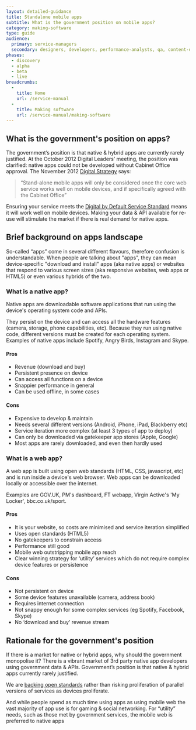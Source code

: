 ```yaml
---
layout: detailed-guidance
title: Standalone mobile apps
subtitle: What is the government position on mobile apps?
category: making-software
type: guide
audience: 
  primary: service-managers
  secondary: designers, developers, performance-analysts, qa, content-designers
phases:
  - discovery
  - alpha
  - beta
  - live
breadcrumbs:
  -
    title: Home
    url: /service-manual
  -
    title: Making software
    url: /service-manual/making-software
---
```


## What is the government's position on apps?

The government’s position is that native & hybrid apps are currently rarely justified. At the October 2012 Digital Leaders’ meeting, the position was clarified: native apps could not be developed without Cabinet Office approval. The November 2012 [Digital Strategy](http://www.publications.cabinetoffice.gov.uk/digital/strategy/) says:

> “Stand-alone mobile apps will only be considered once the core web service works well on mobile devices, and if specifically agreed with the Cabinet Office”

Ensuring your service meets the [Digital by Default Service Standard](/service-manual/digital-by-default) means it will work well on mobile devices. Making your data & API available for re-use will stimulate the market if there is real demand for native apps.

## Brief background on apps landscape

So-called “apps” come in several different flavours, therefore confusion is understandable. When people are talking about "apps", they can mean device-specific "download and install" apps (aka native apps) or websites that respond to various screen sizes (aka responsive websites, web apps or HTML5) or even various hybrids of the two.

### What is a native app?

Native apps are downloadable software applications that run using the device's operating system code and APIs.

They persist on the device and can access all the hardware features (camera, storage, phone capabilities, etc). Because they run using native code, different versions must be created for each operating system. Examples of native apps include Spotify, Angry Birds, Instagram and Skype.

#### Pros
- Revenue (download and buy)
- Persistent presence on device
- Can access all functions on a device
- Snappier performance in general
- Can be used offline, in some cases

#### Cons
- Expensive to develop & maintain
- Needs several different versions (Android, iPhone, iPad, Blackberry etc)
- Service iteration more complex (at least 3 types of app to deploy) 
- Can only be downloaded via gatekeeper app stores (Apple, Google)
- Most apps are rarely downloaded, and even then hardly used

### What is a web app?

A web app is built using open web standards (HTML, CSS, javascript, etc) and is run inside a device's web browser. Web apps can be downloaded locally or accessible over the internet.

Examples are GOV.UK, PM's dashboard, FT webapp, Virgin Active's 'My Locker', bbc.co.uk/sport.

#### Pros
- It is your website, so costs are minimised and service iteration simplified 
- Uses open standards (HTML5)
- No gatekeepers to constrain access
- Performance still good
- Mobile web outstripping mobile app reach
- Clear winning strategy for ‘utility’ services which do not require complex device  features or persistence

#### Cons
- Not persistent on device
- Some device features unavailable (camera, address book)
- Requires internet connection
- Not snappy enough for some complex services (eg Spotify, Facebook, Skype)
- No ‘download and buy’ revenue stream

## Rationale for the government's position

If there is a market for native or hybrid apps, why should the government monopolise it? There is a vibrant market of 3rd party native app developers using government data & APIs. Government’s position is that native & hybrid apps currently rarely justified.

We are [backing open standards](/service-manual/making-software/open-standards-and-licencing.html) rather than risking proliferation of parallel versions of services as devices proliferate.

And while people spend as much time using apps as using mobile web the vast majority of app use is for gaming & social networking. For “utility” needs, such as those met by government services, the mobile web is preferred to native apps
